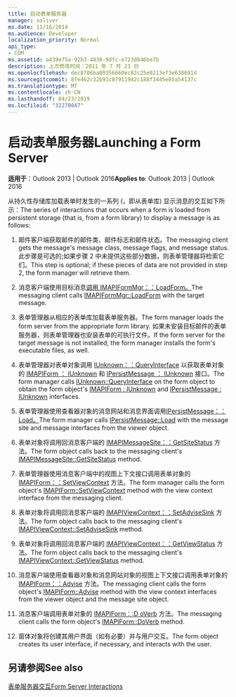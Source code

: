 ```yaml
---
title: 启动表单服务器
manager: soliver
ms.date: 11/16/2014
ms.audience: Developer
localization_priority: Normal
api_type:
- COM
ms.assetid: a439e75a-92b3-4830-9dfc-e723d046be7b
description: 上次修改时间：2011 年 7 月 23 日
ms.openlocfilehash: dec8706ba00356660ec82c25e0213ef3e638691d
ms.sourcegitcommit: 8fe462c32b91c87911942c188f3445e85a54137c
ms.translationtype: MT
ms.contentlocale: zh-CN
ms.lasthandoff: 04/23/2019
ms.locfileid: "32270047"
---
```

# <a name="launching-a-form-server"></a><span data-ttu-id="9afd6-103">启动表单服务器</span><span class="sxs-lookup"><span data-stu-id="9afd6-103">Launching a Form Server</span></span>

  
  
<span data-ttu-id="9afd6-104">**适用于**：Outlook 2013 | Outlook 2016</span><span class="sxs-lookup"><span data-stu-id="9afd6-104">**Applies to**: Outlook 2013 | Outlook 2016</span></span> 
  
<span data-ttu-id="9afd6-105">从持久性存储库加载表单时发生的一系列 (，即从表单库) 显示消息的交互如下所示：</span><span class="sxs-lookup"><span data-stu-id="9afd6-105">The series of interactions that occurs when a form is loaded from persistent storage (that is, from a form library) to display a message is as follows:</span></span>
  
1. <span data-ttu-id="9afd6-106">邮件客户端获取邮件的邮件类、邮件标志和邮件状态。</span><span class="sxs-lookup"><span data-stu-id="9afd6-106">The messaging client gets the message's message class, message flags, and message status.</span></span> <span data-ttu-id="9afd6-107">此步骤是可选的;如果步骤 2 中未提供这些部分数据，则表单管理器将检索它们。</span><span class="sxs-lookup"><span data-stu-id="9afd6-107">This step is optional; if these pieces of data are not provided in step 2, the form manager will retrieve them.</span></span>
    
2. <span data-ttu-id="9afd6-108">消息客户端使用目标消息[调用 IMAPIFormMgr：：LoadForm。](imapiformmgr-loadform.md)</span><span class="sxs-lookup"><span data-stu-id="9afd6-108">The messaging client calls [IMAPIFormMgr::LoadForm](imapiformmgr-loadform.md) with the target message.</span></span> 
    
3. <span data-ttu-id="9afd6-109">表单管理器从相应的表单库加载表单服务器。</span><span class="sxs-lookup"><span data-stu-id="9afd6-109">The form manager loads the form server from the appropriate form library.</span></span> <span data-ttu-id="9afd6-110">如果未安装目标邮件的表单服务器，则表单管理器也安装表单的可执行文件。</span><span class="sxs-lookup"><span data-stu-id="9afd6-110">If the form server for the target message is not installed, the form manager installs the form's executable files, as well.</span></span>
    
4. <span data-ttu-id="9afd6-111">表单管理器对表单对象调用 [IUnknown：：QueryInterface](https://msdn.microsoft.com/library/54d5ff80-18db-43f2-b636-f93ac053146d%28Office.15%29.aspx) 以获取表单对象的 [IMAPIForm ： IUnknown](imapiformiunknown.md) 和 [IPersistMessage ： IUnknown](ipersistmessageiunknown.md) 接口。</span><span class="sxs-lookup"><span data-stu-id="9afd6-111">The form manager calls [IUnknown::QueryInterface](https://msdn.microsoft.com/library/54d5ff80-18db-43f2-b636-f93ac053146d%28Office.15%29.aspx) on the form object to obtain the form object's [IMAPIForm : IUnknown](imapiformiunknown.md) and [IPersistMessage : IUnknown](ipersistmessageiunknown.md) interfaces.</span></span> 
    
5. <span data-ttu-id="9afd6-112">表单管理器使用查看器对象的消息网站和消息界面调用[IPersistMessage：：Load。](ipersistmessage-load.md)</span><span class="sxs-lookup"><span data-stu-id="9afd6-112">The form manager calls [IPersistMessage::Load](ipersistmessage-load.md) with the message site and message interfaces from the viewer object.</span></span> 
    
6. <span data-ttu-id="9afd6-113">表单对象将调用回消息客户端的 [IMAPIMessageSite：：GetSiteStatus](imapimessagesite-getsitestatus.md) 方法。</span><span class="sxs-lookup"><span data-stu-id="9afd6-113">The form object calls back to the messaging client's [IMAPIMessageSite::GetSiteStatus](imapimessagesite-getsitestatus.md) method.</span></span> 
    
7. <span data-ttu-id="9afd6-114">表单管理器使用消息客户端中的视图上下文接口调用表单对象的 [IMAPIForm：：SetViewContext](imapiform-setviewcontext.md) 方法。</span><span class="sxs-lookup"><span data-stu-id="9afd6-114">The form manager calls the form object's [IMAPIForm::SetViewContext](imapiform-setviewcontext.md) method with the view context interface from the messaging client.</span></span> 
    
8. <span data-ttu-id="9afd6-115">表单对象将调用回消息客户端的 [IMAPIViewContext：：SetAdviseSink](imapiviewcontext-setadvisesink.md) 方法。</span><span class="sxs-lookup"><span data-stu-id="9afd6-115">The form object calls back to the messaging client's [IMAPIViewContext::SetAdviseSink](imapiviewcontext-setadvisesink.md) method.</span></span> 
    
9. <span data-ttu-id="9afd6-116">表单对象将调用回消息客户端的 [IMAPIViewContext：：GetViewStatus](imapiviewcontext-getviewstatus.md) 方法。</span><span class="sxs-lookup"><span data-stu-id="9afd6-116">The form object calls back to the messaging client's [IMAPIViewContext::GetViewStatus](imapiviewcontext-getviewstatus.md) method.</span></span> 
    
10. <span data-ttu-id="9afd6-117">消息客户端使用查看器对象和消息网站对象的视图上下文接口调用表单对象的 [IMAPIForm：：Advise](imapiform-advise.md) 方法。</span><span class="sxs-lookup"><span data-stu-id="9afd6-117">The messaging client calls the form object's [IMAPIForm::Advise](imapiform-advise.md) method with the view context interfaces from the viewer object and the message site object.</span></span> 
    
11. <span data-ttu-id="9afd6-118">消息客户端调用表单对象的 [IMAPIForm：:D oVerb](imapiform-doverb.md) 方法。</span><span class="sxs-lookup"><span data-stu-id="9afd6-118">The messaging client calls the form object's [IMAPIForm::DoVerb](imapiform-doverb.md) method.</span></span> 
    
12. <span data-ttu-id="9afd6-119">窗体对象将创建其用户界面（如有必要）并与用户交互。</span><span class="sxs-lookup"><span data-stu-id="9afd6-119">The form object creates its user interface, if necessary, and interacts with the user.</span></span>
    
## <a name="see-also"></a><span data-ttu-id="9afd6-120">另请参阅</span><span class="sxs-lookup"><span data-stu-id="9afd6-120">See also</span></span>



[<span data-ttu-id="9afd6-121">表单服务器交互</span><span class="sxs-lookup"><span data-stu-id="9afd6-121">Form Server Interactions</span></span>](form-server-interactions.md)

